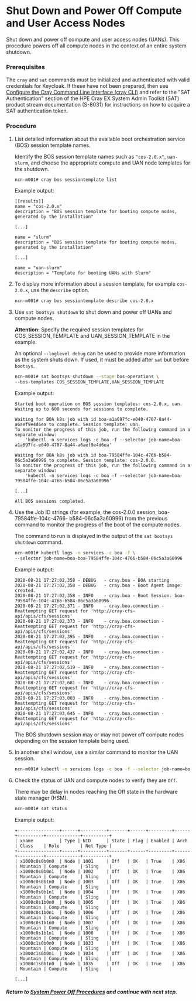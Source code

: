 # Shut Down and Power Off Compute and User Access Nodes

Shut down and power off compute and user access nodes \(UANs\). This procedure powers off all compute nodes in the context of an entire system shutdown.

### Prerequisites

The `cray` and `sat` commands must be initialized and authenticated with valid credentials for Keycloak. If these have not been prepared, then see
[Configure the Cray Command Line Interface (cray CLI)](../configure_cray_cli.md) and refer to the "SAT Authentication" section of the HPE Cray EX System Admin Toolkit (SAT) product stream documentation (S-8031) for instructions on how to acquire a SAT authentication token.

### Procedure

1.  List detailed information about the available boot orchestration service \(BOS\) session template names.

    Identify the BOS session template names such as `"cos-2.0.x"`, `uan-slurm`, and choose the appropriate compute and UAN node templates for the shutdown.

    ```bash
    ncn-m001# cray bos sessiontemplate list
    ```

    Example output:

    ```
    [[results]]
    name = "cos-2.0.x"
    description = "BOS session template for booting compute nodes, generated by the installation"
    
    [...]

    name = "slurm"
    description = "BOS session template for booting compute nodes, generated by the installation"
    
    [...]

    name = "uan-slurm"
    description = "Template for booting UANs with Slurm"
    ```

2.  To display more information about a session template, for example `cos-2.0.x`, use the `describe` option.

    ```bash
    ncn-m001# cray bos sessiontemplate describe cos-2.0.x
    ```

3.  Use `sat bootsys shutdown` to shut down and power off UANs and compute nodes.

    **Attention:** Specify the required session templates for COS\_SESSION\_TEMPLATE and UAN\_SESSION\_TEMPLATE in the example.

    An optional `--loglevel debug` can be used to provide more information as the system shuts down. If used, it must be added after `sat` but before `bootsys`.

    ```bash
    ncn-m001# sat bootsys shutdown --stage bos-operations \
    --bos-templates COS_SESSION_TEMPLATE,UAN_SESSION_TEMPLATE
    ```

    Example output:

    ```
    Started boot operation on BOS session templates: cos-2.0.x, uan.
    Waiting up to 600 seconds for sessions to complete.

    Waiting for BOA k8s job with id boa-a1a697fc-e040-4707-8a44-a6aef9e4d6ea to complete. Session template: uan.
    To monitor the progress of this job, run the following command in a separate window:
        'kubectl -n services logs -c boa -f --selector job-name=boa-a1a697fc-e040-4707-8a44-a6aef9e4d6ea'

    Waiting for BOA k8s job with id boa-79584ffe-104c-4766-b584-06c5a3a60996 to complete. Session template: cos-2.0.0.
    To monitor the progress of this job, run the following command in a separate window:
        'kubectl -n services logs -c boa -f --selector job-name=boa-79584ffe-104c-4766-b584-06c5a3a60996'
    
    [...]

    All BOS sessions completed.
    ```

4.  Use the Job ID strings \(for example, the cos-2.0.0 session, boa-79584ffe-104c-4766- b584-06c5a3a60996\) from the previous command to monitor the progress of the boot of the compute nodes.

    The command to run is displayed in the output of the `sat bootsys shutdown` command.

    ```bash
    ncn-m001# kubectl logs -n services -c boa -f \
    --selector job-name=boa-boa-79584ffe-104c-4766-b584-06c5a3a60996
    ```

    Example output:

    ```
    2020-08-21 17:27:02,358 - DEBUG   - cray.boa - BOA starting
    2020-08-21 17:27:02,358 - DEBUG   - cray.boa - Boot Agent Image:  created.
    2020-08-21 17:27:02,358 - INFO    - cray.boa - Boot Session: boa-79584ffe-104c-4766-b584-06c5a3a60996
    2020-08-21 17:27:02,371 - INFO    - cray.boa.connection - Reattempting GET request for 'http://cray-cfs-api/apis/cfs/sessions'
    2020-08-21 17:27:02,373 - INFO    - cray.boa.connection - Reattempting GET request for 'http://cray-cfs-api/apis/cfs/sessions'
    2020-08-21 17:27:02,395 - INFO    - cray.boa.connection - Reattempting GET request for 'http://cray-cfs-api/apis/cfs/sessions'
    2020-08-21 17:27:02,437 - INFO    - cray.boa.connection - Reattempting GET request for 'http://cray-cfs-api/apis/cfs/sessions'
    2020-08-21 17:27:02,519 - INFO    - cray.boa.connection - Reattempting GET request for 'http://cray-cfs-api/apis/cfs/sessions'
    2020-08-21 17:27:02,681 - INFO    - cray.boa.connection - Reattempting GET request for 'http://cray-cfs-api/apis/cfs/sessions'
    2020-08-21 17:27:03,003 - INFO    - cray.boa.connection - Reattempting GET request for 'http://cray-cfs-api/apis/cfs/sessions'
    2020-08-21 17:27:03,645 - INFO    - cray.boa.connection - Reattempting GET request for 'http://cray-cfs-api/apis/cfs/sessions'

    ```

    The BOS shutdown session may or may not power off compute nodes depending on the session template being used.

5.  In another shell window, use a similar command to monitor the UAN session.

    ```bash
    ncn-m001# kubectl -n services logs -c boa -f --selector job-name=boa-a1a697fc-e040-4707-8a44-a6aef9e4d6ea
    ```

6.  Check the status of UAN and compute nodes to verify they are `Off`.

    There may be delay in nodes reaching the Off state in the hardware state manager \(HSM\).

    ```bash
    ncn-m001# sat status
    ```

    Example output:

    ```
    +----------------+------+----------+-------+------+---------+------+----------+-------------+----------+
    | xname          | Type | NID      | State | Flag | Enabled | Arch | Class    | Role        | Net Type |
    +----------------+------+----------+-------+------+---------+------+----------+-------------+----------+
    | x1000c0s0b0n0  | Node | 1001     | Off   | OK   | True    | X86  | Mountain | Compute     | Sling    |
    | x1000c0s0b0n1  | Node | 1002     | Off   | OK   | True    | X86  | Mountain | Compute     | Sling    |
    | x1000c0s0b1n0  | Node | 1003     | Off   | OK   | True    | X86  | Mountain | Compute     | Sling    |
    | x1000c0s0b1n1  | Node | 1004     | Off   | OK   | True    | X86  | Mountain | Compute     | Sling    |
    | x1000c0s1b0n0  | Node | 1005     | Off   | OK   | True    | X86  | Mountain | Compute     | Sling    |
    | x1000c0s1b0n1  | Node | 1006     | Off   | OK   | True    | X86  | Mountain | Compute     | Sling    |
    | x1000c0s1b1n0  | Node | 1007     | Off   | OK   | True    | X86  | Mountain | Compute     | Sling    |
    | x1000c0s1b1n1  | Node | 1008     | Off   | OK   | True    | X86  | Mountain | Compute     | Sling    |
    | x1000c1s0b0n0  | Node | 1033     | Off   | OK   | True    | X86  | Mountain | Compute     | Sling    |
    | x1000c1s0b0n1  | Node | 1034     | Off   | OK   | True    | X86  | Mountain | Compute     | Sling    |
    | x1000c1s0b1n0  | Node | 1035     | Off   | OK   | True    | X86  | Mountain | Compute     | Sling    |
    
    [...]
    ```

##### Return to [System Power Off Procedures](System_Power_Off_Procedures.md) and continue with next step.
